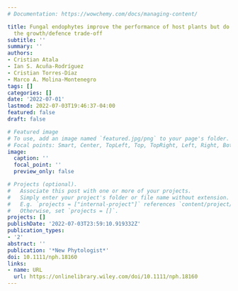 ```yaml
---
# Documentation: https://wowchemy.com/docs/managing-content/

title: Fungal endophytes improve the performance of host plants but do not eliminate
  the growth/defence trade‐off
subtitle: ''
summary: ''
authors:
- Cristian Atala
- Ian S. Acuña‐Rodríguez
- Cristian Torres‐Díaz
- Marco A. Molina‐Montenegro
tags: []
categories: []
date: '2022-07-01'
lastmod: 2022-07-03T19:46:37-04:00
featured: false
draft: false

# Featured image
# To use, add an image named `featured.jpg/png` to your page's folder.
# Focal points: Smart, Center, TopLeft, Top, TopRight, Left, Right, BottomLeft, Bottom, BottomRight.
image:
  caption: ''
  focal_point: ''
  preview_only: false

# Projects (optional).
#   Associate this post with one or more of your projects.
#   Simply enter your project's folder or file name without extension.
#   E.g. `projects = ["internal-project"]` references `content/project/deep-learning/index.md`.
#   Otherwise, set `projects = []`.
projects: []
publishDate: '2022-07-03T23:59:10.919332Z'
publication_types:
- '2'
abstract: ''
publication: '*New Phytologist*'
doi: 10.1111/nph.18160
links:
- name: URL
  url: https://onlinelibrary.wiley.com/doi/10.1111/nph.18160
---
```

